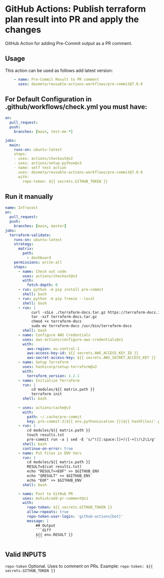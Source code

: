 # GitHub Actions: Publish terraform plan result into PR and apply the changes
GitHub Action for adding Pre-Commit output as a PR comment.

## Usage

This action can be used as follows add latest version:

```yaml
    - name: Pre-Commit Result to PR comment
      uses: dasmeta/reusable-actions-workflows/pre-commit@7.0.0
```

## For Default Configuration in .github/workflows/check.yml you must have:

```yaml
on:
  pull_request:
  push:
    branches: [main, test-me-*]

jobs:
  main:
    runs-on: ubuntu-latest
    steps:
    - uses: actions/checkout@v2
    - uses: actions/setup-python@v3
    - name: self test action
      uses: dasmeta/reusable-actions-workflows/pre-commit@7.0.0
      with:
        repo-token: ${{ secrets.GITHUB_TOKEN }}

```

## Run it manually 
```yaml
name: Infracost
on:
  pull_request:
  push:
    branches: [main, master]
jobs:
  terraform-validate:
    runs-on: ubuntu-latest
    strategy:
      matrix:
        path:
          - dashboard
    permissions: write-all
    steps:
      - name: Check out code
        uses: actions/checkout@v3
        with:
          fetch-depth: 0
      - run: python -m pip install pre-commit
        shell: bash
      - run: python -m pip freeze --local
        shell: bash
      - run: |
            curl -sSLo ./terraform-docs.tar.gz https://terraform-docs.io/dl/v0.16.0/terraform-docs-v0.16.0-$(uname)-amd64.tar.gz
            tar -xzf terraform-docs.tar.gz
            chmod +x terraform-docs
            sudo mv terraform-docs /usr/bin/terraform-docs
        shell: bash
      - name: Configure AWS Credentials
        uses: aws-actions/configure-aws-credentials@v1
        with:
          aws-region: eu-central-1
          aws-access-key-id: ${{ secrets.AWS_ACCESS_KEY_ID }}
          aws-secret-access-key: ${{ secrets.AWS_SECRET_ACCESS_KEY }}
      - name: Setup Terraform
        uses: hashicorp/setup-terraform@v2
        with:
          terraform_version: 1.2.1
      - name: Initialize Terraform
        run: |
            cd modules/${{ matrix.path }}
            terraform init
        shell: bash
      
      - uses: actions/cache@v3
        with:
          path: ~/.cache/pre-commit
          key: pre-commit-3|${{ env.pythonLocation }}|${{ hashFiles('.pre-commit-config.yaml') }}
      - run: |
          cd modules/${{ matrix.path }}
          touch results.txt
          pre-commit run -a | sed -E 's/^([[:space:]]+)([-+])/\2\1/g'  > results.txt
        shell: bash
        continue-on-error: true
      - name: Put Files in ENV Vars
        run: |
          cd modules/${{ matrix.path }}
          RESULT=$(cat results.txt)
          echo "RESULT<<EOF" >> $GITHUB_ENV
          echo "$RESULT" >> $GITHUB_ENV
          echo "EOF" >> $GITHUB_ENV
        shell: bash

      - name: Post to GitHub PR
        uses: mshick/add-pr-comment@v1
        with:
          repo-token: ${{ secrets.GITHUB_TOKEN }}
          allow-repeats: true
          repo-token-user-login: 'github-actions[bot]'
          message: |
              ## Output
              ```diff
              ${{ env.RESULT }}
              ```

```
## Valid INPUTS

`repo-token`
Optional. Uses to comment on PRs. Example: `repo-token: ${{ secrets.GITHUB_TOKEN }}`

